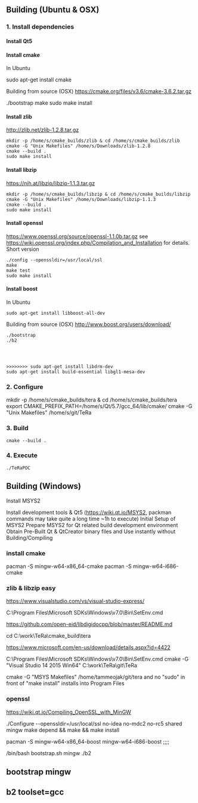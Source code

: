 ## Building (Ubuntu & OSX)

### 1. Install dependencies

#### Install Qt5

#### Install cmake

In Ubuntu

   sudo apt-get install cmake

Building from source (OSX) https://cmake.org/files/v3.6/cmake-3.6.2.tar.gz

  ./bootstrap
  make
  sudo make install

#### Install zlib

http://zlib.net/zlib-1.2.8.tar.gz

    mkdir -p /home/s/cmake_builds/zlib & cd /home/s/cmake_builds/zlib
    cmake -G "Unix Makefiles" /home/s/Downloads/zlib-1.2.8
    cmake --build .
    sudo make install

#### Install libzip

https://nih.at/libzip/libzip-1.1.3.tar.gz

    mkdir -p /home/s/cmake_builds/libzip & cd /home/s/cmake_builds/libzip
    cmake -G "Unix Makefiles" /home/s/Downloads/libzip-1.1.3
    cmake --build .
    sudo make install

#### Install openssl
https://www.openssl.org/source/openssl-1.1.0b.tar.gz
see https://wiki.openssl.org/index.php/Compilation_and_Installation for details. Short version

    ./config --openssldir=/usr/local/ssl
    make
    make test
    sudo make install

#### Install boost

In Ubuntu

    sudo apt-get install libboost-all-dev

Building from source (OSX) http://www.boost.org/users/download/

    ./bootstrap
    ./b2

    
    
    
    >>>>>>>> sudo apt-get install libdrm-dev
    sudo apt-get install build-essential libgl1-mesa-dev
    
    
    
### 2. Configure

mkdir -p /home/s/cmake_builds/tera & cd /home/s/cmake_builds/tera
export CMAKE_PREFIX_PATH=/home/s/Qt/5.7/gcc_64/lib/cmake/
cmake -G "Unix Makefiles" /home/s/git/TeRa

### 3. Build

    cmake --build .

### 4. Execute

    ./TeRaPOC




## Building (Windows)

Install MSYS2

Install development tools & Qt5 (https://wiki.qt.io/MSYS2, packman commands may take quite a long time ~1h to execute)
   Initial Setup of MSYS2
   Prepare MSYS2 for Qt related build development environment
   Obtain Pre-Built Qt & QtCreator binary files and Use instantly without Building/Compiling


### install cmake
pacman -S mingw-w64-x86_64-cmake
pacman -S mingw-w64-i686-cmake

### zlib & libzip easy


https://www.visualstudio.com/vs/visual-studio-express/

C:\Program Files\Microsoft SDKs\Windows\v7.0\Bin\SetEnv.cmd


https://github.com/open-eid/libdigidocpp/blob/master/README.md


cd C:\work\TeRa\cmake_build\tera


https://www.microsoft.com/en-us/download/details.aspx?id=4422

C:\Program Files\Microsoft SDKs\Windows\v7.0\Bin\SetEnv.cmd
cmake -G "Visual Studio 14 2015 Win64" C:\work\TeRa\git\TeRa


cmake -G "MSYS Makefiles" /home/tammeojak/git/tera
and no "sudo" in front of "make install"
installs into Program Files

### openssl
https://wiki.qt.io/Compiling_OpenSSL_with_MinGW

./Configure --openssldir=/usr/local/ssl no-idea no-mdc2 no-rc5 shared mingw
make depend && make && make install




pacman -S mingw-w64-x86_64-boost mingw-w64-i686-boost   ;;;;

/bin/bash bootstrap.sh mingw
./b2
## bootstrap mingw
## b2 toolset=gcc 




